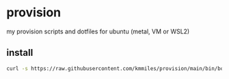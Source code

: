 # provision

my provision scripts and dotfiles for ubuntu (metal, VM or WSL2)

## install

```bash
curl -s https://raw.githubusercontent.com/kmmiles/provision/main/bin/bootstrap | bash
```
